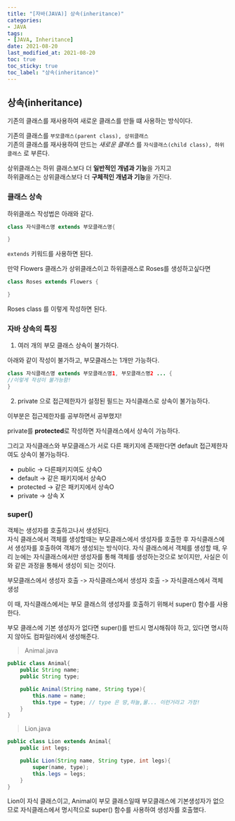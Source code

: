 ```yaml
---
title: "[자바(JAVA)] 상속(inheritance)"
categories:
- JAVA
tags: 
- [JAVA, Inheritance]
date: 2021-08-20
last_modified_at: 2021-08-20
toc: true
toc_sticky: true
toc_label: "상속(inheritance)"
---
```


## 상속(inheritance)

기존의 클래스를 재사용하여 새로운 클래스를 만들 떄 사용하는 방식이다.

기존의 클래스를 `부모클래스(parent class), 상위클래스`   
기존의 클래스를 재사용하여 만드는 _새로운 클래스_ 를 `자식클래스(child class), 하위클래스` 로 부른다.

상위클래스는 하위 클래스보다 더 **일반적인 개념과 기능**을 가지고   
하위클래스는 상위클래스보다 더 **구체적인 개념과 기능**을 가진다.

### 클래스 상속

하위클래스 작성법은 아래와 같다.
```java
class 자식클래스명 extends 부모클래스명{

}
```

`extends` 키워드를 사용하면 된다.

만약 Flowers 클래스가 상위클래스이고 하위클래스로 Roses를 생성하고싶다면

```java
class Roses extends Flowers {

}
```

Roses class 를 이렇게 작성하면 된다.

### 자바 상속의 특징

1. 여러 개의 부모 클래스 상속이 불가하다.

아래와 같이 작성이 불가하고, 부모클래스는 1개만 가능하다.

```java
class 자식클래스명 extends 부모클래스명1, 부모클래스명2 ... {
//이렇게 작성이 불가능함!
}
```

2. private 으로 접근제한자가 설정된 필드는 자식클래스로 상속이 불가능하다.

이부분은 접근제한자를 공부하면서 공부했지!

private를 **protected**로 작성하면 자식클래스에서 상속이 가능하다.

그리고 자식클래스와 부모클래스가 서로 다른 패키지에 존재한다면 default 접근제한자여도 상속이 불가능하다.

- public -> 다른패키지여도 상속O   
- default -> 같은 패키지에서 상속O   
- protected -> 같은 패키지에서 상속O   
- private -> 상속 X

### super()

객체는 생성자를 호출하고나서 생성된다.   
자식 클래스에서 객체를 생성할때는 부모클래스에서 생성자를 호출한 후 자식클래스에서 생성자를 호출하여 객체가 생성되는 방식이다. 자식 클래스에서 객체를 생성할 때, 우리 눈에는 자식클래스에서만 생성자를 통해 객체를 생성하는것으로 보이지만, 사실은 이와 같은 과정을 통해서 생성이 되는 것이다.

부모클래스에서 생성자 호출 -> 자식클래스에서 생성자 호출 -> 자식클래스에서 객체 생성  

이 때, 자식클래스에서는 부모 클래스의 생성자를 호출하기 위해서 super() 함수를 사용한다.

부모 클래스에 기본 생성자가 없다면 super()를 반드시 명시해줘야 하고, 있다면 명시하지 않아도 컴파일러에서 생성해준다.

>Animal.java
```java
public class Animal{
    public String name;
    public String type;

    public Animal(String name, String type){
        this.name = name;
        this.type = type; // type 은 땅,하늘,물... 이런거라고 가정!
    }
}
```

>Lion.java
```java
public class Lion extends Animal{
    public int legs;

    public Lion(String name, String type, int legs){
        super(name, type);
        this.legs = legs;
    }
}
```

Lion이 자식 클래스이고, Animal이 부모 클래스일때 부모클래스에 기본생성자가 없으므로 자식클래스에서 명시적으로 super() 함수를 사용하여 생성자를 호출했다.

